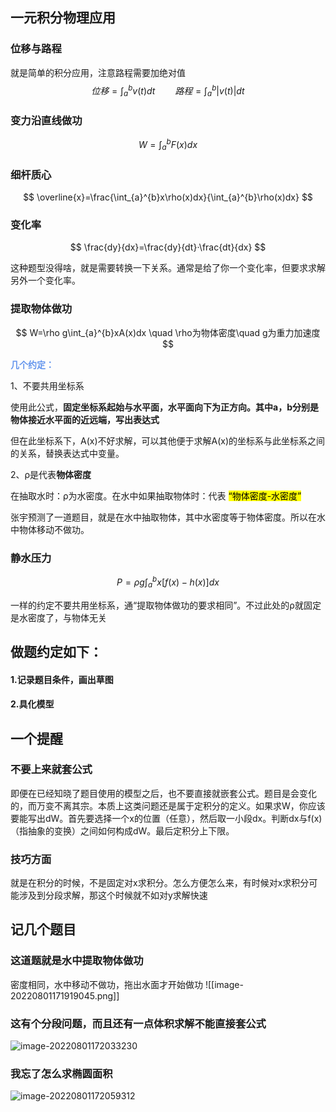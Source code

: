 ## 一元积分物理应用
### 位移与路程

就是简单的积分应用，注意路程需要加绝对值
$$
位移=\int_{a}^{b}v(t)dt \qquad 路程=\int_{a}^{b}|v(t)|dt
$$

### 变力沿直线做功

$$
W=\int_{a}^{b}F(x)dx
$$

### 细杆质心

$$
\overline{x}=\frac{\int_{a}^{b}x\rho(x)dx}{\int_{a}^{b}\rho(x)dx}
$$



### 变化率

$$
\frac{dy}{dx}=\frac{dy}{dt}·\frac{dt}{dx}
$$

这种题型没得啥，就是需要转换一下关系。通常是给了你一个变化率，但要求求解另外一个变化率。

### 提取物体做功

$$
W=\rho g\int_{a}^{b}xA(x)dx \quad \rho为物体密度\quad g为重力加速度
$$

**<font color='cornflowerblue'>几个约定：</font>**

1、不要共用坐标系

使用此公式，**固定坐标系起始与水平面，水平面向下为正方向。其中a，b分别是物体接近水平面的近远端，写出表达式**

但在此坐标系下，A(x)不好求解，可以其他便于求解A(x)的坐标系与此坐标系之间的关系，替换表达式中变量。

2、ρ是代表**物体密度**

在抽取水时：ρ为水密度。在水中如果抽取物体时：代表  <mark>“物体密度-水密度” </mark>

张宇预测了一道题目，就是在水中抽取物体，其中水密度等于物体密度。所以在水中物体移动不做功。

### 静水压力

$$
P=\rho g\int_{a}^{b}x[f(x)-h(x)]dx
$$

一样的约定不要共用坐标系，通“提取物体做功的要求相同”。不过此处的ρ就固定是水密度了，与物体无关

## 做题约定如下：

#### 1.记录题目条件，画出草图

#### 2.具化模型

## 一个提醒

### 不要上来就套公式

即便在已经知晓了题目使用的模型之后，也不要直接就嵌套公式。题目是会变化的，而万变不离其宗。本质上这类问题还是属于定积分的定义。如果求W，你应该要能写出dW。首先要选择一个x的位置（任意），然后取一小段dx。判断dx与f(x)（指抽象的变换）之间如何构成dW。最后定积分上下限。

### 技巧方面

就是在积分的时候，不是固定对x求积分。怎么方便怎么来，有时候对x求积分可能涉及到分段求解，那这个时候就不如对y求解快速

## 记几个题目

### 这道题就是水中提取物体做功
密度相同，水中移动不做功，拖出水面才开始做功
![[image-20220801171919045.png]]
### 这有个分段问题，而且还有一点体积求解不能直接套公式

![image-20220801172033230](image-20220801172033230.png)

### 我忘了怎么求椭圆面积

![image-20220801172059312](image-20220801172059312.png)
